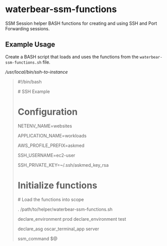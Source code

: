 # waterbear-ssm-functions

SSM Session helper BASH functions for creating and using SSH and Port Forwarding sessions.

## Example Usage

Create a BASH script that loads and uses the functions from the `waterbear-ssm-functions.sh` file.

*_/usr/local/bin/ssh-to-instance_*

>#!/bin/bash
>> 
>&#35; SSH Example
>
># Configuration
>NETENV_NAME=websites
>
>APPLICATION_NAME=workloads
>
>AWS_PROFILE_PREFIX=askmed
>
>SSH_USERNAME=ec2-user
>
>SSH_PRIVATE_KEY=~/.ssh/askmed_key_rsa
>
># Initialize functions
>&#35;  Load the functions into scope
>
>. /path/to/helper/waterbear-ssm-functions.sh
>
>declare_environment prod
>declare_environment test
>
>declare_asg oscar_terminal_app server
>
>ssm_command $@
